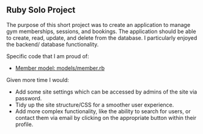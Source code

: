  ## Ruby Solo Project

The purpose of this short project was to create an application to manage gym memberships, sessions, and bookings. 
The application should be able to create, read, update, and delete from the database. I particularly enjoyed the backend/ database functionality.

Specific code that I am proud of:

 - [Member model: models/member.rb](models/member.rb)
 
Given more time I would:

 -  Add some site settings which can be accessed by admins of the site via password.
 -  Tidy up the site structure/CSS for a smoother user experience.
 -  Add more complex functionality, like the ability to search for users, or contact them via email by clicking on the     appropriate button within their profile.
